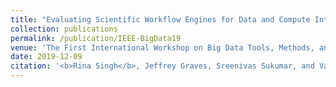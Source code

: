 ```yaml
---
title: "Evaluating Scientific Workflow Engines for Data and Compute Intensive Discoveries"
collection: publications
permalink: /publication/IEEE-BigData19
venue: 'The First International Workshop on Big Data Tools, Methods, and Use Cases for Innovative Scientific Discovery (BTSD) 2019'
date: 2019-12-09
citation: '<b>Rina Singh</b>, Jeffrey Graves, Sreenivas Sukumar, and Valentine Anantharaj. <i>Workshop on Big Data Tools and Use Cases for Innovative Scientific Discovery.</i> <b>IEEE BigData 2019</b>.'
---
```


